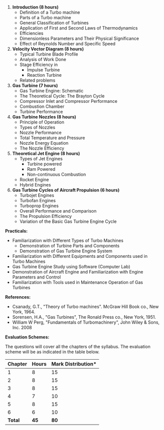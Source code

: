 1. **Introduction (8 hours)**
    * Definition of a Turbo machine
    * Parts of a Turbo machine 
    * General Classification of Turbines 
    * Application of First and Second Laws of Thermodynamics 
    * Efficiencies 
    * Dimensionless Parameters and Their Physical Significance 
    * Effect of Reynolds Number and Specific Speed 
2. **Velocity Vector Diagram (8 hours)**
    * Typical Turbine Blade Profile 
    * Analysis of Work Done 
    * Stage Efficiency in
        * Impulse Turbine
        * Reaction Turbine 
    * Related problems
3. **Gas Turbine (7 hours)**
    * Gas Turbine Engine: Schematic
    * The Theoretical Cycle: The Brayton Cycle 
    * Compressor Inlet and Compressor Performance 
    * Combustion Chamber 
    * Turbine Performance
4. **Gas Turbine Nozzles (8 hours)**
    * Principle of Operation 
    * Types of Nozzles 
    * Nozzle Performance 
    * Total Temperature and Pressure 
    * Nozzle Energy Equation 
    * The Nozzle Efficiency
5. **Theoretical Jet Engine (8 hours)**
    * Types of Jet Engines
        * Turbine powered
        * Ram Powered
        * Non-continuous Combustion
    * Rocket Engine 
    * Hybrid Engines
6. **Gas Turbine Cycles of Aircraft Propulsion (6 hours)**
    * Turbojet Engines 
    * Turbofan Engines 
    * Turboprop Engines 
    * Overall Performance and Comparison 
    * The Propulsion Efficiency 
    * Variation of the Basic Gas Turbine Engine Cycle

**Practicals:**

* Familiarization with Different Types of Turbo Machines
    * Demonstration of Turbine Parts and Components
    * Demonstration of Gas Turbine Engine System 
* Familiarization with Different Equipments and Components used in Turbo Machines
* Gas Turbine Engine Study using Software (Computer Lab)
* Demonstration of Aircraft Engine and Familiarization with Engine Parameters and Control
* Familiarization with Tools used in Maintenance Operation of Gas Turbines

**References:**

* Csanady, G.T., "Theory of Turbo machines". McGraw Hill Book co., New York, 1964.
* Sorensen, H.A., "Gas Turbines", The Ronald Press co., New York, 1951.
* William W Perg, "Fundamentals of Turbomachinery", John Wiley & Sons, Inc. 2008 

**Evaluation Schemes:**

The questions will cover all the chapters of the syllabus. The evaluation scheme will be as indicated in the table below. 

| Chapter   | Hours  | Mark Distribution* |
| --------- | ------ | ------------------ |
| 1         | 8      | 15                 |
| 2         | 8      | 15                 |
| 3         | 8      | 15                 |
| 4         | 7      | 10                 |
| 5         | 8      | 15                 |
| 6         | 6      | 10                 |
| **Total** | **45** | **80**             |


